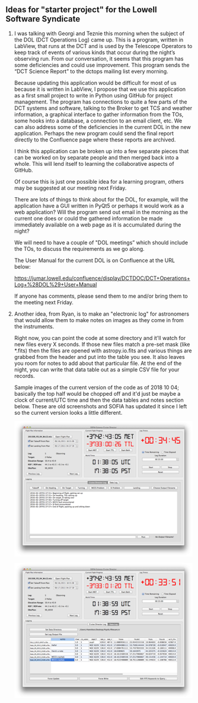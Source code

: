 ## Ideas for "starter project" for the Lowell Software Syndicate

1. I was talking with Georgi and Teznie this morning when the subject of the DOL (DCT Operations Log) came up.
This is a program, written in LabView, that runs at the DCT and is used by the Telescope Operators to keep track
of events of various kinds that occur during the night’s observing run.  From our conversation, it seems that this
program has some deficiencies and could use improvement.  This program sends the “DCT Science Report” to the
dctops mailing list every morning.

   Because updating this application would be difficult for most of us because it is written in LabView, I propose that
we use this application as a first small project to write in Python using GitHub for project management.  The program
has connections to quite a few parts of the DCT systems and software, talking to the Broker to get TCS and weather information,
a graphical interface to gather information from the TOs, some hooks into a database, a connection to an email
client, etc.  We can also address some of the deficiencies in the current DOL in the new application.  Perhaps the new program
could send the final report directly to the Confluence page where these reports are archived.

   I think this application can be broken up into a few separate pieces that can be worked on by separate people and
then merged back into a whole.  This will lend itself to learning the collaborative aspects of GitHub.

   Of course this is just one possible idea for a learning program, others may be suggested at our meeting next Friday.

   There are lots of things to think about for the DOL, for example, will the application have a GUI written in PyQt5 or perhaps it
would work as a web application?  Will the program send out email in the morning as the current one does or could the gathered
information be made immediately available on a web page as it is accumulated during the night?

   We will need to have a couple of "DOL meetings” which should include the TOs,  to discuss the requirements as we go along.

   The User Manual for the current DOL is on Confluence at the URL below:

   https://jumar.lowell.edu/confluence/display/DCTDOC/DCT+Operations+Log+%28DOL%29+User+Manual

   If anyone has comments, please send them to me and/or bring them to the meeting next Friday.


2. Another idea, from Ryan, is to make an "electronic log" for astronomers that would allow them to make notes
on images as they come in from the instruments.

   Right now, you can point the code at some directory and it'll watch for new files every X seconds. If those new files match a pre-set mask (like \*\.fits) then the files are opened with astropy.io.fits and various things are grabbed from the header and put into the table you see.  It also leaves you room for notes to add about that particular file.  At the end of the night, you can write that data table out as a simple CSV file for your records.

   Sample images of the current version of the code as of 2018 10 04; basically the top half would be chopped off and it'd just be maybe a clock of current/UTC time and then the data tables and notes section below. These are old screenshots and SOFIA has updated it since I left so the current version looks a little different.
   
   ![logo](https://github.com/LowellObservatory/TheSyndicate/blob/master/Images/Screen%20Shot%202016-02-19%20at%205.38.03%20PM.png "CruiseDirector Notes")
   
   ![logo](https://github.com/LowellObservatory/TheSyndicate/blob/master/Images/Screen%20Shot%202016-02-19%20at%205.38.55%20PM.png "CruiseDirector DataLog")
   
